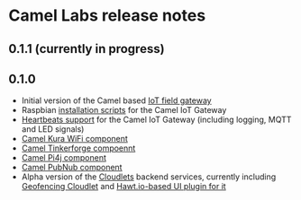 # Camel Labs release notes

## 0.1.1 (currently in progress)

## 0.1.0

- Initial version of the Camel based [IoT field gateway](https://github.com/camel-labs/camel-labs/tree/master/iot#camel-iot-gateway)
- Raspbian [installation scripts](https://github.com/camel-labs/camel-labs/tree/master/iot#installing-gateway-on-the-raspbian) for the Camel IoT Gateway
- [Heartbeats support](https://github.com/camel-labs/camel-labs/tree/master/iot#device-heartbeats) for the Camel IoT Gateway (including logging, MQTT and LED signals)
- [Camel Kura WiFi component](https://github.com/camel-labs/camel-labs/tree/master/iot#camel-kura-wifi-component)
- [Camel Tinkerforge compoennt](https://github.com/camel-labs/camel-labs/tree/master/iot#camel-tinkerforge-component)
- [Camel Pi4j component](https://github.com/camel-labs/camel-labs/tree/master/iot#camel-pi4j-component)
- [Camel PubNub component](https://github.com/camel-labs/camel-labs/tree/master/iot#camel-pubnub-component)
- Alpha version of the [Cloudlets](https://github.com/camel-labs/camel-labs/tree/master/iot#cloudlets) backend services, currently including [Geofencing Cloudlet](https://github.com/camel-labs/camel-labs/tree/master/iot/cloudlet/geofencing) and [Hawt.io-based UI plugin for it](https://github.com/camel-labs/camel-labs/tree/master/iot/cloudlet/geofencing)
